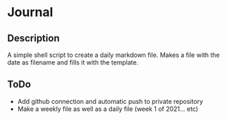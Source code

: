 # Journal

## Description
A simple shell script to create a daily markdown file.
Makes a file with the date as filename and fills it with the template.

## ToDo
* Add github connection and automatic push to private repository
* Make a weekly file as well as a daily file (week 1 of 2021... etc)
